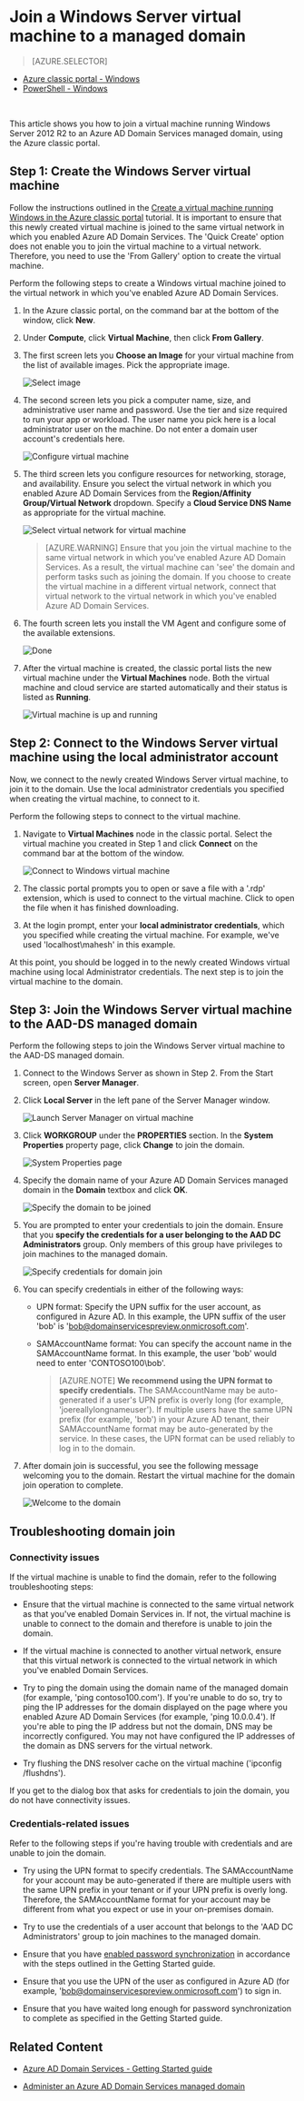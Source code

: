 <properties
    pageTitle="Azure Active Directory Domain Services: Join a Windows Server VM to a managed domain | Microsoft Azure"
    description="Join a Windows Server virtual machine to Azure AD Domain Services"
    services="active-directory-ds"
    documentationCenter=""
    authors="mahesh-unnikrishnan"
    manager="stevenpo"
    editor="curtand"/>

<tags
    ms.service="active-directory-ds"
    ms.workload="identity"
    ms.tgt_pltfrm="na"
    ms.devlang="na"
    ms.topic="article"
    ms.date="10/02/2016"
    ms.author="maheshu"/>

# <a name="join-a-windows-server-virtual-machine-to-a-managed-domain"></a>Join a Windows Server virtual machine to a managed domain

> [AZURE.SELECTOR]
- [Azure classic portal - Windows](active-directory-ds-admin-guide-join-windows-vm.md)
- [PowerShell - Windows](active-directory-ds-admin-guide-join-windows-vm-classic-powershell.md)

<br>

This article shows you how to join a virtual machine running Windows Server 2012 R2 to an Azure AD Domain Services managed domain, using the Azure classic portal.


## <a name="step-1-create-the-windows-server-virtual-machine"></a>Step 1: Create the Windows Server virtual machine
Follow the instructions outlined in the [Create a virtual machine running Windows in the Azure classic portal](../virtual-machines/virtual-machines-windows-classic-tutorial.md) tutorial. It is important to ensure that this newly created virtual machine is joined to the same virtual network in which you enabled Azure AD Domain Services. The 'Quick Create' option does not enable you to join the virtual machine to a virtual network. Therefore, you need to use the 'From Gallery' option to create the virtual machine.

Perform the following steps to create a Windows virtual machine joined to the virtual network in which you've enabled Azure AD Domain Services.

1. In the Azure classic portal, on the command bar at the bottom of the window, click **New**.

2. Under **Compute**, click **Virtual Machine**, then click **From Gallery**.

3. The first screen lets you **Choose an Image** for your virtual machine from the list of available images. Pick the appropriate image.

    ![Select image](./media/active-directory-domain-services-admin-guide/create-windows-vm-select-image.png)

4. The second screen lets you pick a computer name, size, and administrative user name and password. Use the tier and size required to run your app or workload. The user name you pick here is a local administrator user on the machine. Do not enter a domain user account's credentials here.

    ![Configure virtual machine](./media/active-directory-domain-services-admin-guide/create-windows-vm-config.png)

5. The third screen lets you configure resources for networking, storage, and availability. Ensure you select the virtual network in which you enabled Azure AD Domain Services from the **Region/Affinity Group/Virtual Network** dropdown. Specify a **Cloud Service DNS Name** as appropriate for the virtual machine.

    ![Select virtual network for virtual machine](./media/active-directory-domain-services-admin-guide/create-windows-vm-select-vnet.png)

    > [AZURE.WARNING]
    Ensure that you join the virtual machine to the same virtual network in which you've enabled Azure AD Domain Services. As a result, the virtual machine can 'see' the domain and perform tasks such as joining the domain. If you choose to create the virtual machine in a different virtual network, connect that virtual network to the virtual network in which you've enabled Azure AD Domain Services.

6. The fourth screen lets you install the VM Agent and configure some of the available extensions.

    ![Done](./media/active-directory-domain-services-admin-guide/create-windows-vm-done.png)

7. After the virtual machine is created, the classic portal lists the new virtual machine under the **Virtual Machines** node. Both the virtual machine and cloud service are started automatically and their status is listed as **Running**.

    ![Virtual machine is up and running](./media/active-directory-domain-services-admin-guide/create-windows-vm-running.png)


## <a name="step-2-connect-to-the-windows-server-virtual-machine-using-the-local-administrator-account"></a>Step 2: Connect to the Windows Server virtual machine using the local administrator account
Now, we connect to the newly created Windows Server virtual machine, to join it to the domain. Use the local administrator credentials you specified when creating the virtual machine, to connect to it.

Perform the following steps to connect to the virtual machine.

1. Navigate to **Virtual Machines** node in the classic portal. Select the virtual machine you created in Step 1 and click **Connect** on the command bar at the bottom of the window.

    ![Connect to Windows virtual machine](./media/active-directory-domain-services-admin-guide/connect-windows-vm.png)

2. The classic portal prompts you to open or save a file with a '.rdp' extension, which is used to connect to the virtual machine. Click to open the file when it has finished downloading.

3. At the login prompt, enter your **local administrator credentials**, which you specified while creating the virtual machine. For example, we've used 'localhost\mahesh' in this example.

At this point, you should be logged in to the newly created Windows virtual machine using local Administrator credentials. The next step is to join the virtual machine to the domain.


## <a name="step-3-join-the-windows-server-virtual-machine-to-the-aad-ds-managed-domain"></a>Step 3: Join the Windows Server virtual machine to the AAD-DS managed domain
Perform the following steps to join the Windows Server virtual machine to the AAD-DS managed domain.

1. Connect to the Windows Server as shown in Step 2. From the Start screen, open **Server Manager**.

2. Click **Local Server** in the left pane of the Server Manager window.

    ![Launch Server Manager on virtual machine](./media/active-directory-domain-services-admin-guide/join-domain-server-manager.png)

3. Click **WORKGROUP** under the **PROPERTIES** section. In the **System Properties** property page, click **Change** to join the domain.

    ![System Properties page](./media/active-directory-domain-services-admin-guide/join-domain-system-properties.png)

4. Specify the domain name of your Azure AD Domain Services managed domain in the **Domain** textbox and click **OK**.

    ![Specify the domain to be joined](./media/active-directory-domain-services-admin-guide/join-domain-system-properties-specify-domain.png)

5. You are prompted to enter your credentials to join the domain. Ensure that you **specify the credentials for a user belonging to the AAD DC Administrators** group. Only members of this group have privileges to join machines to the managed domain.

    ![Specify credentials for domain join](./media/active-directory-domain-services-admin-guide/join-domain-system-properties-specify-credentials.png)

6. You can specify credentials in either of the following ways:

    - UPN format: Specify the UPN suffix for the user account, as configured in Azure AD. In this example, the UPN suffix of the user 'bob' is 'bob@domainservicespreview.onmicrosoft.com'.

    - SAMAccountName format: You can specify the account name in the SAMAccountName format. In this example, the user 'bob' would need to enter 'CONTOSO100\bob'.

        > [AZURE.NOTE] **We recommend using the UPN format to specify credentials.** The SAMAccountName may be auto-generated if a user's UPN prefix is overly long (for example, 'joereallylongnameuser'). If multiple users have the same UPN prefix (for example, 'bob') in your Azure AD tenant, their SAMAccountName format may be auto-generated by the service. In these cases, the UPN format can be used reliably to log in to the domain.

7. After domain join is successful, you see the following message welcoming you to the domain. Restart the virtual machine for the domain join operation to complete.

    ![Welcome to the domain](./media/active-directory-domain-services-admin-guide/join-domain-done.png)


## <a name="troubleshooting-domain-join"></a>Troubleshooting domain join
### <a name="connectivity-issues"></a>Connectivity issues
If the virtual machine is unable to find the domain, refer to the following troubleshooting steps:

- Ensure that the virtual machine is connected to the same virtual network as that you've enabled Domain Services in. If not, the virtual machine is unable to connect to the domain and therefore is unable to join the domain.

- If the virtual machine is connected to another virtual network, ensure that this virtual network is connected to the virtual network in which you've enabled Domain Services.

- Try to ping the domain using the domain name of the managed domain (for example, 'ping contoso100.com'). If you're unable to do so, try to ping the IP addresses for the domain displayed on the page where you enabled Azure AD Domain Services (for example, 'ping 10.0.0.4'). If you're able to ping the IP address but not the domain, DNS may be incorrectly configured. You may not have configured the IP addresses of the domain as DNS servers for the virtual network.

- Try flushing the DNS resolver cache on the virtual machine ('ipconfig /flushdns').

If you get to the dialog box that asks for credentials to join the domain, you do not have connectivity issues.


### <a name="credentials-related-issues"></a>Credentials-related issues
Refer to the following steps if you're having trouble with credentials and are unable to join the domain.

- Try using the UPN format to specify credentials. The SAMAccountName for your account may be auto-generated if there are multiple users with the same UPN prefix in your tenant or if your UPN prefix is overly long. Therefore, the SAMAccountName format for your account may be different from what you expect or use in your on-premises domain.

- Try to use the credentials of a user account that belongs to the 'AAD DC Administrators' group to join machines to the managed domain.

- Ensure that you have [enabled password synchronization](active-directory-ds-getting-started-password-sync.md) in accordance with the steps outlined in the Getting Started guide.

- Ensure that you use the UPN of the user as configured in Azure AD (for example, 'bob@domainservicespreview.onmicrosoft.com') to sign in.

- Ensure that you have waited long enough for password synchronization to complete as specified in the Getting Started guide.


## <a name="related-content"></a>Related Content

- [Azure AD Domain Services - Getting Started guide](./active-directory-ds-getting-started.md)

- [Administer an Azure AD Domain Services managed domain](./active-directory-ds-admin-guide-administer-domain.md)
